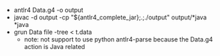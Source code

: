 - antlr4 Data.g4 -o output
- javac -d output -cp "${antlr4_complete_jar};.;./output" output/*java *java
- grun  Data file -tree < t.data
  - note: not support to use python antlr4-parse because the Data.g4 action is Java related